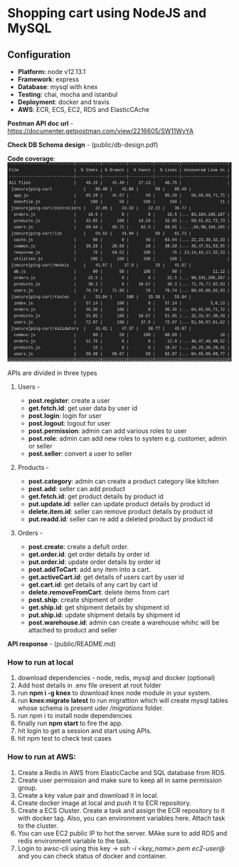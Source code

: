 # Shopping cart using NodeJS and MySQL

## Configuration

- **Platform:** node v12.13.1
- **Framework**: express
- **Database**: mysql with knex
- **Testing**: chai, mocha and istanbul
- **Deployment**: docker and travis
- **AWS**: ECR, ECS, EC2, RDS and ElasticCAche

**Postman API doc url** - <https://documenter.getpostman.com/view/2216605/SW11WyYA>

**Check DB Schema design** - (public/db-design.pdf)

**Code coverage**:
![alt text](/public/test-coverage.png)

APIs are divided in three types

1. Users -
    * **post.register**: create a user
    * **get.fetch.id**: get user data by user id
    * **post.login**: login for user
    * **post.logout**: logout for user
    * **post.permission**: admin can add various roles to user
    * **post.role**: admin can add new roles to system e.g. customer, admin or seller
    * **post.seller**: convert a user to seller

2. Products -
    * **post.category**: admin can create a product category like kitchen
    * **post.add**: seller can add product
    * **get.fetch.id**: get product details by product id
    * **put.update.id**: seller can update product details by product id
    * **delete.item.id**: seller can remove product details by product id
    * **put.readd.id**: seller can re add a deleted product by product id

3. Orders -
    * **post.create**: create a defult order.
    * **get.order.id**: get order details by order id
    * **put.order.id**: update order details by order id
    * **post.addToCart**: add any item into a cart.
    * **get.activeCart.id**: get details of users cart by user id
    * **get.cart.id**: get details of any cart by cart id
    * **delete.removeFromCart**: delete items from cart
    * **post.ship**: create shipment of order
    * **get.ship.id**: get shipment details by shipment id
    * **put.ship.id**: update shipment details by shipment id
    * **post.warehouse.id**: admin can create a warehouse whihc will be attached to product and seller

**API response** - (public/README.md)

### How to run at local

1. download dependencies - node, redis, mysql and docker (optional)
2. Add host details in .env file oresent at root folder
3. run **npm i -g knex** to download knex node module in your system.
4. run **knex:migrate latest** to run migrattion which will create mysql tables whose schema is present uder */migrations* folder.
5. run npm i to install node dependencies
6. finally run **npm start** to fire the app.
7. hit login to get a session and start using APIs.
8. hit npm test to check test cases

### How to run at AWS:
  
1. Create a Redis in AWS from ElasticCache and SQL database from RDS.
2. Create user permission and make sure to keep all in same permission group.
3. Create a key value pair and download it in local.
4. Create docker image at local and push it to ECR repository.
5. Create a ECS Cluster. Create a task and assign the ECR repository to it with docker tag. Also, you can environment variables here. Attach task to the cluster.
6. You can use EC2 public IP to hot the server. MAke sure to add RDS and redis environment variable to the task.
6. Login to awsc-cli using this key -> *ssh -i <key_name>.pem ec2-user@<public dns you can get from EC2 server>* and you can check status of docker and container.